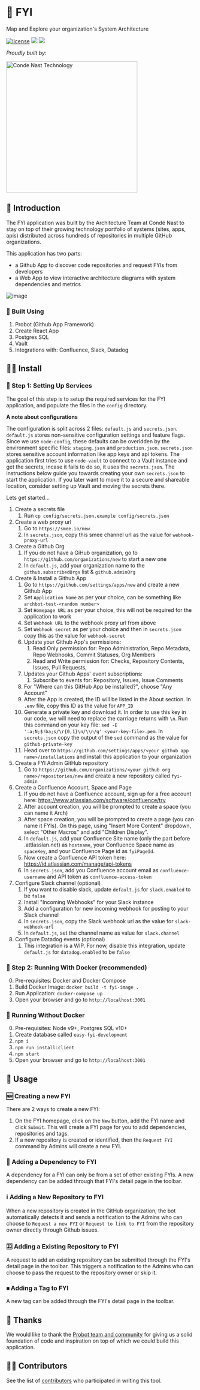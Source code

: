 # 💁 FYI

Map and Explore your organization's System Architecture

[![license](https://img.shields.io/badge/license-Apache%202.0-blue.svg?style=flat)](LICENSE) [![](http://fyi.conde.io/badge/56)](http://fyi.conde.io/link/56) [![](http://fyi.conde.io/badge/162)](http://fyi.conde.io/link/162)

_Proudly built by:_

<a href="https://technology.condenast.com"><img src="https://user-images.githubusercontent.com/1215971/35070721-3f136cdc-fbac-11e7-81b4-e3aa5cc70a17.png" title="Conde Nast Technology" width=350/></a>

## 🤔 Introduction

The FYI application was built by the Architecture Team at Condé Nast to stay on top of their growing technology portfolio of systems (sites, apps, apis) distributed across hundreds of repositories in multiple GitHub organizations.

This application has two parts:

  - a Github App to discover code repositories and request FYIs from developers
  - a Web App to view interactive architecture diagrams with system dependencies and metrics

![image](https://user-images.githubusercontent.com/1215971/47452222-b3b7c980-d797-11e8-9e5b-05e0fb29f1b5.png)

### 🔨 Built Using

  1. Probot (Github App Framework)
  2. Create React App
  3. Postgres SQL
  4. Vault
  5. Integrations with: Confluence, Slack, Datadog

## 👨‍🔧 Install

### 🔧 Step 1: Setting Up Services
The goal of this step is to setup the required services for the FYI application, and populate the files in the `config` directory.

__A note about configurations__

The configuration is split across 2 files: `default.js` and `secrets.json`.
`default.js` stores non-sensitive configuration settings and feature flags. Since we use `node-config`, these defaults can be overidden by the environment specific files: `staging.json` and `production.json`.
`secrets.json` stores sensitive account information like app keys and api tokens. The application first tries to use `node-vault` to connect to a Vault instance and get the secrets, incase it fails to do so, it uses the `secrets.json`. The instructions below guide you towards creating your own `secrets.json` to start the application. If you later want to move it to a secure and shareable location, consider setting up Vault and moving the secrets there.

Lets get started...

  1. Create a secrets file
      1. Run `cp config/secrets.json.example config/secrets.json`
  2. Create a web proxy url
      1. Go to `https://smee.io/new`
      2. In `secrets.json`, copy this smee channel url as the value for `webhook-proxy-url`
  3. Create a Github Org
      1. If you do not have a GiHub organization, go to `https://github.com/organizations/new` to start a new one
      2. In `default.js`, add your organization name to the `github.subscribedOrgs` list & `github.adminOrg`
  4. Create & Install a Github App
      1. Go to `https://github.com/settings/apps/new` and create a new Github App
      2. Set `Application Name` as per your choice, can be something like `archbot-test-<random number>`
      2. Set `Homepage URL` as per your choice, this will not be required for the application to work
      2. Set `Webhook URL` to the webhook proxy url from above
      3. Set `Webhook secret` as per your choice and then in `secrets.json` copy this as the value for `webhook-secret`
      4. Update your Github App's permissions:
          1. Read Only permission for: Repo Administration, Repo Metadata, Repo Webhooks, Commit Statuses, Org Members
          2. Read and Write permission for: Checks, Repository Contents, Issues, Pull Requests,
      5. Updates your Github Apps' event subscriptions:
          1. Subscribe to events for: Repository, Issues, Issue Comments
      6. For "Where can this GitHub App be installed?", choose "Any Account"
      7. After the App is created, the ID will be listed in the About section. In `.env` file, copy this ID as the value for `APP_ID`
      8. Generate a private key and download it. In order to use this key in our code, we will need to replace the carriage returns with `\n`. Run this command on your key file: `sed -E ':a;N;$!ba;s/\r{0,1}\n/\\n/g' <your-key-file>.pem`. In `secrets.json` copy the output of the `sed` command as the value for `github-private-key`
      9. Head over to `https://github.com/settings/apps/<your github app name>/installations` and install this application to your organization
  5. Create a FYI Admin GitHub repository
      1. Go to `https://github.com/organizations/<your github org name>/repositories/new` and create a new repository called `fyi-admin`
  6. Create a Confluence Account, Space and Page
      1. If you do not have a Confluence account, sign up for a free account here: https://www.atlassian.com/software/confluence/try
      2. After account creation, you will be prompted to create a space (you can name it Arch)
      3. After space creation, you will be prompted to create a page (you can name it FYIs). On this page, using "Insert More Content" dropdown, select "Other Macros" and add "Children Display".
      4. In `default.js`, add your Confluence Site name (only the part before .attlassian.net) as `hostname`, your Confluence Space name as `spaceKey`, and your Confluence Page id as `fyiPageId`.
      5. Now create a Confluence API token here: https://id.atlassian.com/manage/api-tokens
      6. In `secrets.json`, add you Confluence account email as `confluence-username` and API token as `confluence-access-token`
  7. Configure Slack channel (optional)
      1. If you want to disable slack, update `default.js` for `slack.enabled` to be `false`
      2. Install "Incoming Webhooks" for your Slack instance
      3. Add a configuration for new incoming webhook for posting to your Slack channel
      4. In `secrets.json`, copy the Slack webhook url as the value for `slack-webhook-url`
      5. In `default.js`, set the channel name as value for `slack.channel`
  8. Configure Datadog events (optional)
      1. This integration is a WIP. For now, disable this integration, update `default.js` for `datadog.enabled` to be `false`

### 🏃 Step 2: Running With Docker (recommended)

  0. Pre-requisites: Docker and Docker Compose
  1. Build Docker Image: `docker build -t fyi-image .`
  2. Run Application: `docker-compose up`
  3. Open your browser and go to `http://localhost:3001`

### 🚶 Running Without Docker

  0. Pre-requisites: Node v9+, Postgres SQL v10+
  1. Create database called `easy-fyi-development`
  1. `npm i`
  2. `npm run install:client`
  3. `npm start`
  4. Open your browser and go to `http://localhost:3001`

## 🚀 Usage

### 🆕 Creating a new FYI

There are 2 ways to create a new FYI:

  1. On the FYI homepage, click on the `New` button, add the FYI name and click `Submit`. This will create a FYI page for you to add dependencies, repositories and tags.
  2. If a new repository is created or identified, then the `Request FYI` command by Admins will create a new FYI.

### 🔀 Adding a Dependency to FYI

A dependency for a FYI can only be from a set of other existing FYIs.
A new dependency can be added through that FYI's detail page in the toolbar.

### ℹ️ Adding a New Repository to FYI

When a new repository is created in the GitHub organization, the bot automatically detects it and sends a notification to the Admins who can choose to `Request a new FYI` or `Request to link to FYI` from the repository owner directly through Github issues.

### 🈁 Adding a Existing Repository to FYI

A request to add an existing repository can be submitted through the FYI's detail page in the toolbar. This triggers a notification to the Admins who can choose to pass the request to the repository owner or skip it.

### ⏹ Adding a Tag to FYI

A new tag can be added through the FYI's detail page in the toolbar.

## 🙏 Thanks

We would like to thank the [Probot team and community](https://probot.github.io/) for giving us a solid foundation of code and inspiration on top of which we could build this application.

## 👨‍🏭 Contributors

See the list of [contributors](https://github.com/CondeNast/fyi/contributors) who participated in writing this tool.
